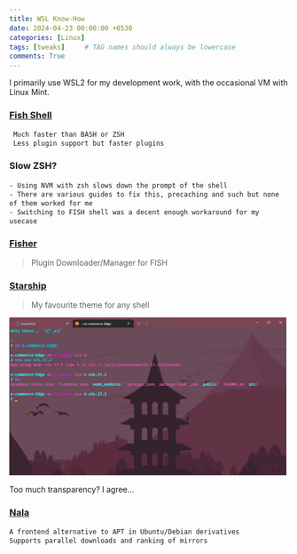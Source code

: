 ```yaml
---
title: WSL Know-How
date: 2024-04-23 00:00:00 +0530
categories: [Linux]
tags: [tweaks]     # TAG names should always be lowercase
comments: True
---
```


I primarily use WSL2 for my development work, with the occasional VM with Linux Mint.

### [Fish Shell](https://fishshell.com/)

     Much faster than BASH or ZSH
     Less plugin support but faster plugins

### Slow ZSH?

    - Using NVM with zsh slows down the prompt of the shell
    - There are various guides to fix this, precaching and such but none of them worked for me
    - Switching to FISH shell was a decent enough workaround for my usecase

### [Fisher](https://github.com/jorgebucaran/fisher)
> Plugin Downloader/Manager for FISH

### [Starship](https://starship.rs/guide/#%F0%9F%9A%80-installation)
> My favourite theme for any shell

<img src="../images/Linux/terminal.png" alt="terminal" width="500">

Too much transparency? I agree...

### [Nala](https://gitlab.com/volian/nala)

    A frontend alternative to APT in Ubuntu/Debian derivatives
    Supports parallel downloads and ranking of mirrors
